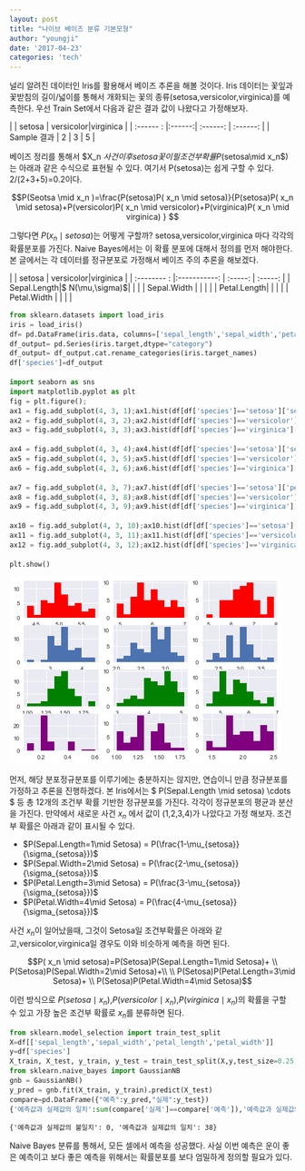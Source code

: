 ```yaml
---
layout: post
title: "나이브 베이즈 분류 기본모형"
author: "youngji"
date: '2017-04-23'
categories: 'tech'
---
```

널리 알려진 데이터인 Iris를 활용해서 베이즈 추론을 해볼 것이다. Iris 데이터는 꽃잎과 꽃받침의 길이/넓이를 통해서 개화되는 꽃의 종류(setosa,versicolor,virginica)를 예측한다. 우선 Train Set에서 다음과 같은 결과 값이 나왔다고 가정해보자.

|             | setosa | versicolor|virginica |
| :------ :   |:------:| :------:  | :------: |
| Sample 결과   | 2      |      3     |      5    |

베이즈 정리를 통해서 $X_n $사건이후 setosa꽃이 필 조건부 확률 P($setosa\mid x_n$)는 아래과 같은 수식으로 표현될 수 있다. 여기서 P(setosa)는 쉽게 구할 수 있다. 2/(2+3+5)=0.2이다.


$$P(Seotsa \mid x_n )=\frac{P(setosa)P( x_n \mid setosa)}{P(setosa)P( x_n \mid setosa)+P(versicolor)P( x_n \mid versicolor)+P(virginica)P( x_n \mid virginica) } $$


그렇다면 $P(x_n \mid setosa)$는 어떻게 구할까? setosa,versicolor,virginica 마다 각각의 확률분포를 가진다. Naive Bayes에서는 이 확률 분포에 대해서 정의를 먼저 해야한다. 본 글에서는 각 데이터를 정규분포로 가정해서 베이즈 주의 추론을 해보겠다.


|             | setosa        | versicolor|virginica |
| :-------- : |:-----------:  | :-----:   | :-----:  |
| Sepal.Length|$ N(\mu,\sigma)$|          |          |
| Sepal.Width |               |           |          |
| Petal.Length|               |           |          |
| Petal.Width |             |           |          |


```python
from sklearn.datasets import load_iris
iris = load_iris()
df= pd.DataFrame(iris.data, columns=['sepal_length','sepal_width','petal_length','petal_width'])
df_output= pd.Series(iris.target,dtype="category")
df_output= df_output.cat.rename_categories(iris.target_names)
df['species']=df_output

import seaborn as sns
import matplotlib.pyplot as plt
fig = plt.figure();
ax1 = fig.add_subplot(4, 3, 1);ax1.hist(df[df['species']=='setosa']['sepal_length'],color='red')
ax2 = fig.add_subplot(4, 3, 2);ax2.hist(df[df['species']=='versicolor']['sepal_length'],color='red')
ax3 = fig.add_subplot(4, 3, 3);ax3.hist(df[df['species']=='virginica']['sepal_length'],color='red')

ax4 = fig.add_subplot(4, 3, 4);ax4.hist(df[df['species']=='setosa']['sepal_width'])
ax5 = fig.add_subplot(4, 3, 5);ax5.hist(df[df['species']=='versicolor']['sepal_width'])
ax6 = fig.add_subplot(4, 3, 6);ax6.hist(df[df['species']=='virginica']['sepal_width'])

ax7 = fig.add_subplot(4, 3, 7);ax7.hist(df[df['species']=='setosa']['petal_length'],color='green')
ax8 = fig.add_subplot(4, 3, 8);ax8.hist(df[df['species']=='versicolor']['petal_length'],color='green')
ax9 = fig.add_subplot(4, 3, 9);ax9.hist(df[df['species']=='virginica']['petal_length'],color='green')

ax10 = fig.add_subplot(4, 3, 10);ax10.hist(df[df['species']=='setosa']['petal_width'],color='purple')
ax11 = fig.add_subplot(4, 3, 11);ax11.hist(df[df['species']=='versicolor']['petal_width'],color='purple')
ax12 = fig.add_subplot(4, 3, 12);ax12.hist(df[df['species']=='virginica']['petal_width'],color='purple')

plt.show()
```


![png](/figure/output_2_0.png)


먼저, 해당 분포정규분포를 이루기에는 충분하지는 않지만, 연습이니 만큼 정규분포를 가정하고 추론을 진행하겠다. 본 Iris에서는 $ P(Sepal.Length \mid setosa) \cdots $ 등 총 12개의 조건부 확률 기반한 정규분포를 가진다. 각각이 정규분포의 평균과 분산을 가진다. 만약에서 새로운 사건 $x_n$ 에서 값이 (1,2,3,4)가 나았다고 가정 해보자. 조건부 확률은 아래과 같이 표시될 수 있다.  


* $P(Sepal.Length=1\mid Setosa) = P(\frac{1-\mu_{setosa}}{\sigma_{setosa}})$
* $P(Sepal.Width=2\mid Setosa) = P(\frac{2-\mu_{setosa}}{\sigma_{setosa}})$
* $P(Petal.Length=3\mid Setosa) = P(\frac{3-\mu_{setosa}}{\sigma_{setosa}})$
* $P(Petal.Width=4\mid Setosa) = P(\frac{4-\mu_{setosa}}{\sigma_{setosa}})$

사건 $x_n$이 일어났을때, 그것이 Setosa일 조건부확률은 아래와 같고,versicolor,virginica일 경우도 이와 비슷하게 예측을 하면 된다.


$$P( x_n \mid setosa)=P(Setosa)P(Sepal.Length=1\mid Setosa)+ \\ P(Setosa)P(Sepal.Width=2\mid Setosa)+\\ \\ P(Setosa)P(Petal.Length=3\mid Setosa)+ \\ P(Setosa)P(Petal.Width=4\mid Setosa)$$


이런 방식으로 $P(setosa\mid x_n)$,$P(versicolor\mid x_n)$,$P(virginica \mid x_n)$의 확률을 구할 수 있고 가장 높은 조건부 확률로 $x_n$를 분류하면 된다.  


```python
from sklearn.model_selection import train_test_split
X=df[['sepal_length','sepal_width','petal_length','petal_width']]
y=df['species']
X_train, X_test, y_train, y_test = train_test_split(X,y,test_size=0.25, random_state=42)
from sklearn.naive_bayes import GaussianNB
gnb = GaussianNB()
y_pred = gnb.fit(X_train, y_train).predict(X_test)
compare=pd.DataFrame({"예측":y_pred,"실제":y_test})
{'예측값과 실제값의 일치':sum(compare['실제']==compare['예측']),'예측값과 실제값의 불일치':sum(compare['실제'] != compare['예측'])}
```




    {'예측값과 실제값의 불일치': 0, '예측값과 실제값의 일치': 38}



Naive Bayes 분류를 통해서, 모든 셀에서 예측을 성공했다. 사실 이번 예측은 운이 좋은 예측이고 보다 좋은 예측을 위해서는 확률분포를 보다 엄밀하게 정의할 필요가 있다.
